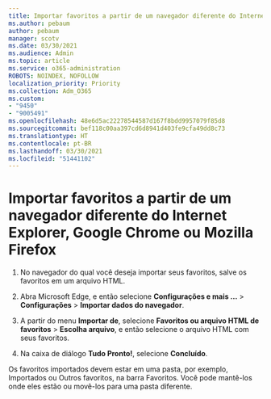 ```yaml
---
title: Importar favoritos a partir de um navegador diferente do Internet Explorer, Google Chrome ou Mozilla Firefox
ms.author: pebaum
author: pebaum
manager: scotv
ms.date: 03/30/2021
ms.audience: Admin
ms.topic: article
ms.service: o365-administration
ROBOTS: NOINDEX, NOFOLLOW
localization_priority: Priority
ms.collection: Adm_O365
ms.custom:
- "9450"
- "9005491"
ms.openlocfilehash: 48e6d5ac22278544587d167f8bdd9957079f85d8
ms.sourcegitcommit: bef118c00aa397cd6d8941d403fe9cfa49dd8c73
ms.translationtype: HT
ms.contentlocale: pt-BR
ms.lasthandoff: 03/30/2021
ms.locfileid: "51441102"
---
```

# <a name="import-favorites-from-a-browser-other-than-internet-explorer-google-chrome-or-mozilla-firefox"></a>Importar favoritos a partir de um navegador diferente do Internet Explorer, Google Chrome ou Mozilla Firefox

1. No navegador do qual você deseja importar seus favoritos, salve os favoritos em um arquivo HTML.

1. Abra Microsoft Edge, e então selecione **Configurações e mais ...** > **Configurações** > **Importar dados do navegador**.

1. A partir do menu **Importar de**, selecione **Favoritos ou arquivo HTML de favoritos** > **Escolha arquivo**, e então selecione o arquivo HTML com seus favoritos.

1. Na caixa de diálogo **Tudo Pronto!**, selecione **Concluído**.

Os favoritos importados devem estar em uma pasta, por exemplo, Importados ou Outros favoritos, na barra Favoritos. Você pode mantê-los onde eles estão ou movê-los para uma pasta diferente.